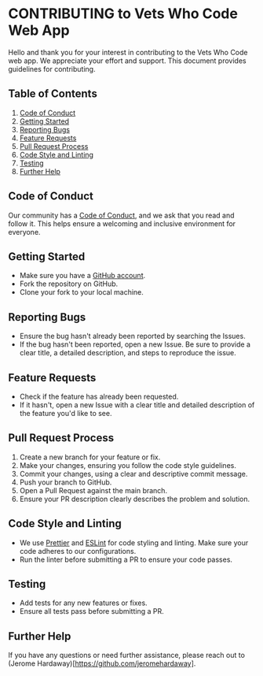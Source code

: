 # CONTRIBUTING to Vets Who Code Web App

Hello and thank you for your interest in contributing to the Vets Who Code web app. We appreciate your effort and support. This document provides guidelines for contributing.

## Table of Contents

1. [Code of Conduct](#code-of-conduct)
2. [Getting Started](#getting-started)
3. [Reporting Bugs](#reporting-bugs)
4. [Feature Requests](#feature-requests)
5. [Pull Request Process](#pull-request-process)
6. [Code Style and Linting](#code-style-and-linting)
7. [Testing](#testing)
8. [Further Help](#further-help)

## Code of Conduct

Our community has a [Code of Conduct](code_of_conduct.md), and we ask that you read and follow it. This helps ensure a welcoming and inclusive environment for everyone.

## Getting Started

- Make sure you have a [GitHub account](https://github.com/).
- Fork the repository on GitHub.
- Clone your fork to your local machine.

## Reporting Bugs

- Ensure the bug hasn't already been reported by searching the Issues.
- If the bug hasn't been reported, open a new Issue. Be sure to provide a clear title, a detailed description, and steps to reproduce the issue.

## Feature Requests

- Check if the feature has already been requested.
- If it hasn't, open a new Issue with a clear title and detailed description of the feature you'd like to see.

## Pull Request Process

1. Create a new branch for your feature or fix.
2. Make your changes, ensuring you follow the code style guidelines.
3. Commit your changes, using a clear and descriptive commit message.
4. Push your branch to GitHub.
5. Open a Pull Request against the main branch.
6. Ensure your PR description clearly describes the problem and solution.

## Code Style and Linting

- We use [Prettier](https://prettier.io/) and [ESLint](https://eslint.org/) for code styling and linting. Make sure your code adheres to our configurations.
- Run the linter before submitting a PR to ensure your code passes.

## Testing

- Add tests for any new features or fixes.
- Ensure all tests pass before submitting a PR.

## Further Help

If you have any questions or need further assistance, please reach out to (Jerome Hardaway)[https://github.com/jeromehardaway].
